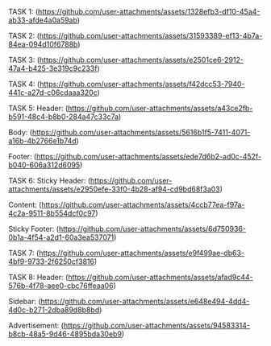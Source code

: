 
TASK 1: (https://github.com/user-attachments/assets/1328efb3-df10-45a4-ab33-afde4a0a59ab)

TASK 2:
(https://github.com/user-attachments/assets/31593389-ef13-4b7a-84ea-094d10f6788b)

TASK 3:
(https://github.com/user-attachments/assets/e2501ce6-2912-47a4-b425-3e319c9c233f)

TASK 4:
(https://github.com/user-attachments/assets/f42dcc53-7940-441c-a27d-c06cdaaa320c)

TASK 5:
Header: (https://github.com/user-attachments/assets/a43ce2fb-b591-48c4-b8b0-284a47c33c7a)

Body: (https://github.com/user-attachments/assets/5616b1f5-7411-4071-a16b-4b2766e1b74d)

Footer: (https://github.com/user-attachments/assets/ede7d6b2-ad0c-452f-b040-606a312d6095) 

TASK 6:
Sticky Header: (https://github.com/user-attachments/assets/e2950efe-33f0-4b28-af94-cd9bd68f3a03)

Content: (https://github.com/user-attachments/assets/4ccb77ea-f97a-4c2a-9511-8b554dcf0c97)

Sticky Footer: (https://github.com/user-attachments/assets/6d750936-0b1a-4f54-a2d1-60a3ea537071)

TASK 7:
(https://github.com/user-attachments/assets/e9f499ae-db63-4bf9-9733-2f6250cf3816)

TASK 8:
Header: (https://github.com/user-attachments/assets/afad9c44-576b-4f78-aee0-cbc76ffeaa06)

Sidebar: (https://github.com/user-attachments/assets/e648e494-4dd4-4d0c-b271-2dba89d8b8bd)

Advertisement: (https://github.com/user-attachments/assets/94583314-b8cb-48a5-9d46-4895bda30eb9)

